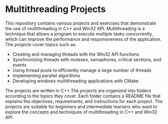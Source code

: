 # Multithreading Projects

This repository contains various projects and exercises that demonstrate the use of multithreading in C++ and Win32 API. Multithreading is a technique that allows a program to execute multiple tasks concurrently, which can improve the performance and responsiveness of the application. The projects cover topics such as:

- Creating and managing threads with the Win32 API functions
- Synchronizing threads with mutexes, semaphores, critical sections, and events
- Using thread pools to efficiently manage a large number of threads
- Implementing parallel algorithms
- Developing windows multithreading applications with CMake

The projects are written in C++.The projects are organized into folders according to the topics they cover. Each folder contains a README file that explains the objectives, requirements, and instructions for each project. The projects are suitable for beginners and intermediate learners who want to explore the concepts and techniques of multithreading in C++ and Win32 API.
